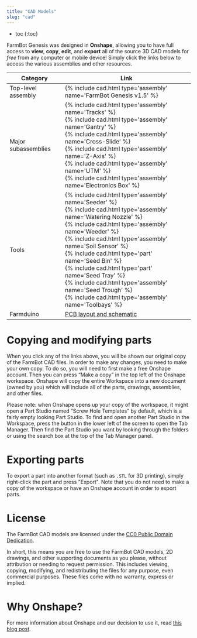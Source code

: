 ```yaml
---
title: "CAD Models"
slug: "cad"
---
```


* toc
{:toc}

FarmBot Genesis was designed in **Onshape**, allowing you to have full access to **view**, **copy**, **edit**, and **export** all of the source 3D CAD models for *free* from any computer or mobile device! Simply click the links below to access the various assemblies and other resources.

<table>
  <thead>
    <tr>
      <th>Category</th>
      <th>Link</th>
    </tr>
  </thead>
  <tbody>
    <tr>
      <td>Top-level assembly</td>
      <td>{% include cad.html type='assembly' name='FarmBot Genesis v1.5' %}</td>
    </tr>
    <tr>
      <td>Major subassemblies</td>
      <td>
        {% include cad.html type='assembly' name='Tracks' %}<br>
        {% include cad.html type='assembly' name='Gantry' %}<br>
        {% include cad.html type='assembly' name='Cross-Slide' %}<br>
        {% include cad.html type='assembly' name='Z-Axis' %}<br>
        {% include cad.html type='assembly' name='UTM' %}<br>
        {% include cad.html type='assembly' name='Electronics Box' %}
      </td>
    </tr>
    <tr>
      <td>Tools</td>
      <td>
        {% include cad.html type='assembly' name='Seeder' %}<br>
        {% include cad.html type='assembly' name='Watering Nozzle' %}<br>
        {% include cad.html type='assembly' name='Weeder' %}<br>
        {% include cad.html type='assembly' name='Soil Sensor' %}<br>
        {% include cad.html type='part' name='Seed Bin' %}<br>
        {% include cad.html type='part' name='Seed Tray' %}<br>
        {% include cad.html type='assembly' name='Seed Trough' %}<br>
        {% include cad.html type='assembly' name='Toolbays' %}
      </td>
    </tr>
    <tr>
      <td>Farmduino</td>
      <td>
        <a href="https://drive.google.com/drive/folders/1mUYvzC2uOgCfWoyfXvQitavsMF2ly5H-?usp=sharing">
          PCB layout and schematic
        </a>
      </td>
    </tr>
  </tbody>
</table>

# Copying and modifying parts
When you click any of the links above, you will be shown our original copy of the FarmBot CAD files. In order to make any changes, you need to make your own copy. To do so, you will need to first make a free Onshape account. Then you can press “Make a copy” in the top left of the Onshape workspace. Onshape will copy the entire Workspace into a new document (owned by you) which will include all of the parts, drawings, assemblies, and other files.

Please note: when Onshape opens up your copy of the workspace, it might open a Part Studio named “Screw Hole Templates” by default, which is a fairly empty looking Part Studio. To find and open another Part Studio in the Workspace, press the button in the lower left of the screen to open the Tab Manager. Then find the Part Studio you want by looking through the folders or using the search box at the top of the Tab Manager panel.

# Exporting parts
To export a part into another format (such as `.STL` for 3D printing), simply right-click the part and press "Export". Note that you do not need to make a copy of the workspace or have an Onshape account in order to export parts.

# License
The FarmBot CAD models are licensed under the [CC0 Public Domain Dedication](https://creativecommons.org/publicdomain/zero/1.0/).

In short, this means you are free to use the FarmBot CAD models, 2D drawings, and other supporting documents as you please, without attribution or needing to request permission. This includes viewing, copying, modifying, and redistributing the files for any purpose, even commercial purposes. These files come with no warranty, express or implied.

# Why Onshape?
For more information about Onshape and our decision to use it, read [this blog post](https://farm.bot/blogs/news/farmbot-meet-onshape).
